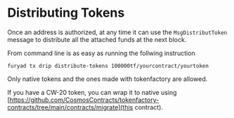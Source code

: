 <!--
order: 2
-->

# Distributing Tokens

Once an address is authorized, at any time it can use the `MsgDistributToken` message to distribute all the attached funds at the next block. 

From command line is as easy as running the follwing instruction

```
furyad tx drip distribute-tokens 100000tf/yourcontract/yourtoken
```

Only native tokens and the ones made with tokenfactory are allowed. 

If you have a CW-20 token, you can wrap it to native using [https://github.com/CosmosContracts/tokenfactory-contracts/tree/main/contracts/migrate](this contract). 